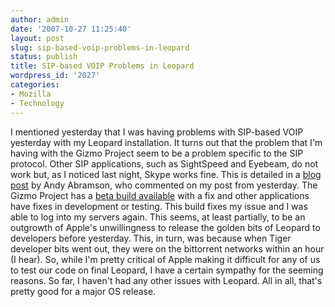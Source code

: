 ```yaml
---
author: admin
date: '2007-10-27 11:25:40'
layout: post
slug: sip-based-voip-problems-in-leopard
status: publish
title: SIP-based VOIP Problems in Leopard
wordpress_id: '2027'
categories:
- Mozilla
- Technology
---
```


I mentioned yesterday that I was having problems with SIP-based VOIP
yesterday with my Leopard installation. It turns out that the problem
that I'm having with the Gizmo Project seem to be a problem specific to
the SIP protocol. Other SIP applications, such as SightSpeed and
Eyebeam, do not work but, as I noticed last night, Skype works fine.
This is detailed in a [blog
post](http://andyabramson.blogs.com/voipwatch/2007/10/apple-leopard-a.html)
by Andy Abramson, who commented on my post from yesterday. The Gizmo
Project has a [beta build
available](http://forum.gizmoproject.com/viewtopic.php?t=7548&sid=835be47a93dc6970b456b8d70757d338)
with a fix and other applications have fixes in development or testing.
This build fixes my issue and I was able to log into my servers again.
This seems, at least partially, to be an outgrowth of Apple's
unwillingness to release the golden bits of Leopard to developers before
yesterday. This, in turn, was because when Tiger developer bits went
out, they were on the bittorrent networks within an hour (I hear). So,
while I'm pretty critical of Apple making it difficult for any of us to
test our code on final Leopard, I have a certain sympathy for the
seeming reasons. So far, I haven't had any other issues with Leopard.
All in all, that's pretty good for a major OS release.
